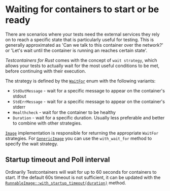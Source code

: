 # Waiting for containers to start or be ready

There are scenarios where your tests need the external services they rely on to reach a specific state that is particularly useful for testing. This is generally approximated as 'Can we talk to this container over the network?' or 'Let's wait until the container is running an reaches certain state'.

_Testcontainers for
Rust_ comes with the concept of `wait strategy`, which allows your tests to actually wait for
the most useful conditions to be met, before continuing with their execution.

The strategy is defined by the [`WaitFor`](https://docs.rs/testcontainers/0.17.0/testcontainers/core/enum.WaitFor.html)
enum with the following variants:

* `StdOutMessage` - wait for a specific message to appear on the container's stdout
* `StdErrMessage` - wait for a specific message to appear on the container's stderr
* `Healthcheck` - wait for the container to be healthy
* `Duration` - wait for a specific duration. Usually less preferable and better to combine with other strategies.

[`Image`](https://docs.rs/testcontainers/0.17.0/testcontainers/core/trait.Image.html) implementation
is responsible for returning the appropriate `WaitFor` strategies.
For [`GenericImage`](https://docs.rs/testcontainers/0.17.0/testcontainers/struct.GenericImage.html)
you can use the `with_wait_for` method to specify the wait strategy.

## Startup timeout and Poll interval

Ordinarily Testcontainers will wait for up to 60 seconds for containers to start.
If the default 60s timeout is not sufficient, it can be updated with the
[`RunnableImage::with_startup_timeout(duration)`](https://docs.rs/testcontainers/0.17.0/testcontainers/core/struct.RunnableImage.html#method.with_startup_timeout) method.
